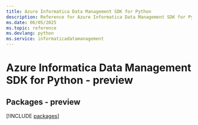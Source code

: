 ```yaml
---
title: Azure Informatica Data Management SDK for Python
description: Reference for Azure Informatica Data Management SDK for Python
ms.date: 06/05/2025
ms.topic: reference
ms.devlang: python
ms.service: informaticadatamanagement
---
```

# Azure Informatica Data Management SDK for Python - preview
## Packages - preview
[!INCLUDE [packages](informatica-data-management-index.md)]